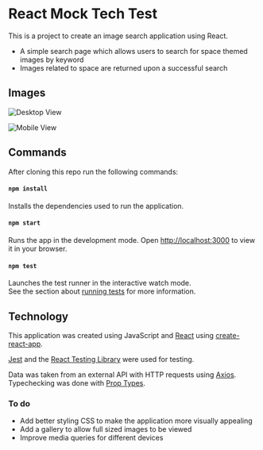 # React Mock Tech Test

This is a project to create an image search application using React.

* A simple search page which allows users to search for space themed images by keyword
* Images related to space are returned upon a successful search

## Images

![Desktop View](https://user-images.githubusercontent.com/112981370/218110734-53b55e8b-8dc9-4d49-8114-7c3654b9f403.png)

![Mobile View](https://user-images.githubusercontent.com/112981370/218110997-3966ed93-6afc-41a6-9368-6da9bbc1b3ed.png)

## Commands

After cloning this repo run the following commands:

#### `npm install`

Installs the dependencies used to run the application.

#### `npm start`

Runs the app in the development mode.
Open [http://localhost:3000](http://localhost:3000) to view it in your browser.


#### `npm test`

Launches the test runner in the interactive watch mode.\
See the section about [running tests](https://facebook.github.io/create-react-app/docs/running-tests) for more information.

## Technology 

This application was created using JavaScript and [React](https://reactjs.org/) using [create-react-app](https://create-react-app.dev/). 

[Jest](https://jestjs.io/) and the [React Testing Library](https://testing-library.com/docs/react-testing-library/intro/) were used for testing.

Data was taken from an external API with HTTP requests using [Axios](https://www.npmjs.com/package/axios). Typechecking was done with [Prop Types](https://www.npmjs.com/package/prop-types).

### To do

* Add better styling CSS to make the application more visually appealing
* Add a gallery to allow full sized images to be viewed
* Improve media queries for different devices


